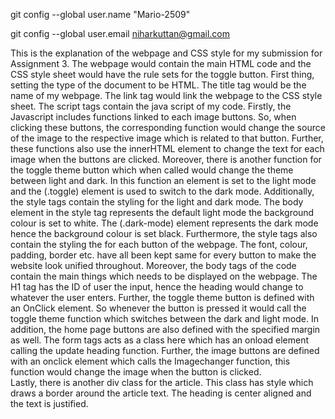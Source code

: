 git config --global user.name "Mario-2509"

git config --global user.email niharkuttan@gmail.com

This is the explanation of the webpage and CSS style for my submission for Assignment 3. The webpage would contain the main HTML code and the CSS style sheet would have the rule sets for the toggle button. 
First thing, setting the type of the document to be HTML. The title tag would be the name of my webpage. The link tag would link the webpage to the CSS style sheet. The script tags contain the java script of my code. Firstly, the Javascript includes functions linked to each image buttons. So, when clicking these buttons, the corresponding function would change the source of the image to the respective image which is related to that button. Further, these functions also use the innerHTML element to change the text for each image when the buttons are clicked. Moreover, there is another function for the toggle theme button which when called would change the theme between light and dark. In this function an element is set to the light mode and the (.toggle) element is used to switch to the dark mode. 
Additionally, the style tags contain the styling for the light and dark mode. The body element in the style tag represents the default light mode the background colour is set to white. The (.dark-mode) element represents the dark mode hence the background colour is set black. Furthermore, the style tags also contain the styling the for each button of the webpage. The font, colour, padding, border etc. have all been kept same for every button to make the website look unified throughout. 
Moreover, the body tags of the code contain the main things which needs to be displayed on the webpage. The H1 tag has the ID of user the input, hence the heading would change to whatever the user enters. Further, the toggle theme button is defined with an OnClick element. So whenever the button is pressed it would call the toggle theme function which switches between the dark and light mode. In addition, the home page buttons are also defined with the specified margin as well. The form tags acts as a class here which has an onload element calling the update heading function. Further, the image buttons are defined with an onclick element which calls the Imagechanger function, this function would change the image when the button is clicked.  
Lastly, there is another div class for the article. This class has style which draws a border around the article text. The heading is center aligned and the text is justified. 


